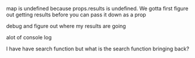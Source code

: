 map is undefined because props.results is undefined. We gotta first figure out getting results before you can pass it down as a prop

debug and figure out where my results are going

alot of console log

I have have search function but what is the search function bringing back?
